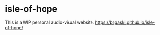 # isle-of-hope
This is a WIP personal audio-visual website.
https://bagaski.github.io/isle-of-hope/
